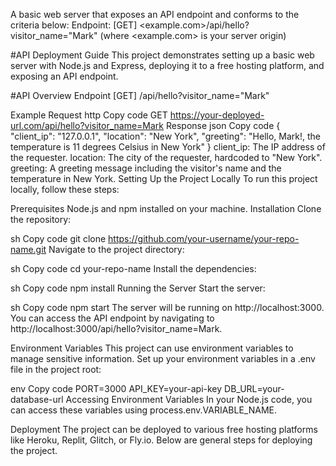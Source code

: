A basic web server that exposes an API endpoint and conforms to the criteria below:
Endpoint: [GET] <example.com>/api/hello?visitor_name="Mark" (where <example.com> is your server origin)

#API Deployment Guide
This project demonstrates setting up a basic web server with Node.js and Express, deploying it to a free hosting platform, and exposing an API endpoint.

#API Overview
Endpoint
[GET] /api/hello?visitor_name="Mark"

Example Request
http
Copy code
GET https://your-deployed-url.com/api/hello?visitor_name=Mark
Response
json
Copy code
{
  "client_ip": "127.0.0.1",
  "location": "New York",
  "greeting": "Hello, Mark!, the temperature is 11 degrees Celsius in New York"
}
client_ip: The IP address of the requester.
location: The city of the requester, hardcoded to "New York".
greeting: A greeting message including the visitor's name and the temperature in New York.
Setting Up the Project Locally
To run this project locally, follow these steps:

Prerequisites
Node.js and npm installed on your machine.
Installation
Clone the repository:

sh
Copy code
git clone https://github.com/your-username/your-repo-name.git
Navigate to the project directory:

sh
Copy code
cd your-repo-name
Install the dependencies:

sh
Copy code
npm install
Running the Server
Start the server:

sh
Copy code
npm start
The server will be running on http://localhost:3000. You can access the API endpoint by navigating to http://localhost:3000/api/hello?visitor_name=Mark.

Environment Variables
This project can use environment variables to manage sensitive information. Set up your environment variables in a .env file in the project root:

env
Copy code
PORT=3000
API_KEY=your-api-key
DB_URL=your-database-url
Accessing Environment Variables
In your Node.js code, you can access these variables using process.env.VARIABLE_NAME.

Deployment
The project can be deployed to various free hosting platforms like Heroku, Replit, Glitch, or Fly.io. Below are general steps for deploying the project.
